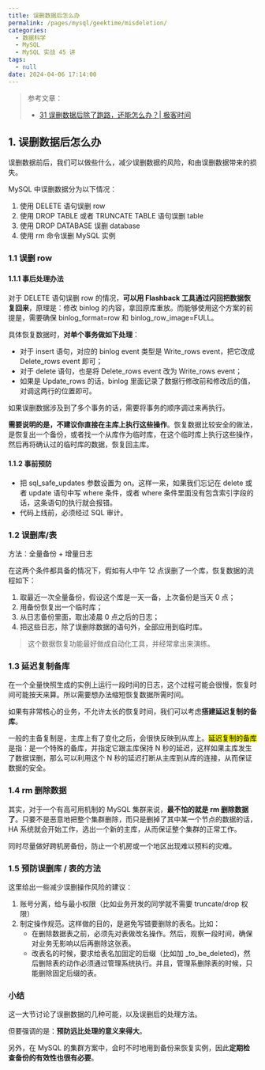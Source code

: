 ```yaml
---
title: 误删数据后怎么办
permalink: /pages/mysql/geektime/misdeletion/
categories: 
  - 数据科学
  - MySQL
  - MySQL 实战 45 讲
tags: 
  - null
date: 2024-04-06 17:14:00
---
```


> 参考文章：
>
> - [31 误删数据后除了跑路，还能怎么办？|  极客时间](https://time.geekbang.org/column/article/78658)

## 1. 误删数据后怎么办

误删数据前后，我们可以做些什么，减少误删数据的风险，和由误删数据带来的损失。

MySQL 中误删数据分为以下情况：

1. 使用 DELETE 语句误删 row
2. 使用 DROP TABLE 或者 TRUNCATE TABLE 语句误删 table
3. 使用 DROP DATABASE 误删 database
4. 使用 rm 命令误删 MySQL 实例

### 1.1 误删 row

#### 1.1.1 事后处理办法

对于 DELETE 语句误删 row 的情况，**可以用 Flashback 工具通过闪回把数据恢复回来**，原理是：修改 binlog 的内容，拿回原库重放。而能够使用这个方案的前提是，需要确保 binlog_format=row 和 binlog_row_image=FULL。

具体恢复数据时，**对单个事务做如下处理**：

- 对于 insert 语句，对应的 binlog event 类型是 Write_rows event，把它改成 Delete_rows event 即可；
- 对于 delete 语句，也是将 Delete_rows event 改为 Write_rows event；
- 如果是 Update_rows 的话，binlog 里面记录了数据行修改前和修改后的值，对调这两行的位置即可。

如果误删数据涉及到了多个事务的话，需要将事务的顺序调过来再执行。

**需要说明的是，不建议你直接在主库上执行这些操作**。恢复数据比较安全的做法，是恢复出一个备份，或者找一个从库作为临时库，在这个临时库上执行这些操作，然后再将确认过的临时库的数据，恢复回主库。

#### 1.1.2 事前预防

- 把 sql_safe_updates 参数设置为 on。这样一来，如果我们忘记在 delete 或者 update 语句中写 where 条件，或者 where 条件里面没有包含索引字段的话，这条语句的执行就会报错。
- 代码上线前，必须经过 SQL 审计。

### 1.2 误删库/表

方法：全量备份 + 增量日志

在这两个条件都具备的情况下，假如有人中午 12 点误删了一个库，恢复数据的流程如下：

1. 取最近一次全量备份，假设这个库是一天一备，上次备份是当天 0 点；
2. 用备份恢复出一个临时库；
3. 从日志备份里面，取出凌晨 0 点之后的日志；
4. 把这些日志，除了误删除数据的语句外，全部应用到临时库。

> 这个数据恢复功能最好做成自动化工具，并经常拿出来演练。

### 1.3 延迟复制备库

在一个全量快照生成的实例上运行一段时间的日志，这个过程可能会很慢，恢复时间可能按天来算。所以需要想办法缩短恢复数据所需时间。

如果有非常核心的业务，不允许太长的恢复时间，我们可以考虑**搭建延迟复制的备库**。

一般的主备复制是，主库上有了变化之后，会很快反映到从库上。<mark>延迟复制的备库</mark>是指：是一个特殊的备库，并指定它跟主库保持 N 秒的延迟，这样如果主库发生了数据误删，那么可以利用这个 N 秒的延迟打断从主库到从库的连接，从而保证数据的安全。

### 1.4 rm 删除数据

其实，对于一个有高可用机制的 MySQL 集群来说，**最不怕的就是 rm 删除数据了**。只要不是恶意地把整个集群删除，而只是删掉了其中某一个节点的数据的话，HA 系统就会开始工作，选出一个新的主库，从而保证整个集群的正常工作。

同时尽量做好跨机房备份，防止一个机房或一个地区出现难以预料的灾难。

### 1.5 预防误删库 / 表的方法

这里给出一些减少误删操作风险的建议：

1. 账号分离，给与最小权限（比如业务开发的同学就不需要 truncate/drop 权限）
2. 制定操作规范。这样做的目的，是避免写错要删除的表名。比如：
   - 在删除数据表之前，必须先对表做改名操作。然后，观察一段时间，确保对业务无影响以后再删除这张表。
   - 改表名的时候，要求给表名加固定的后缀（比如加 _to_be_deleted)，然后删除表的动作必须通过管理系统执行。并且，管理系删除表的时候，只能删除固定后缀的表。

### 小结

这一大节讨论了误删数据的几种可能，以及误删后的处理方法。

但要强调的是：**预防远比处理的意义来得大**。

另外，在 MySQL 的集群方案中，会时不时地用到备份来恢复实例，因此**定期检查备份的有效性也很有必要**。